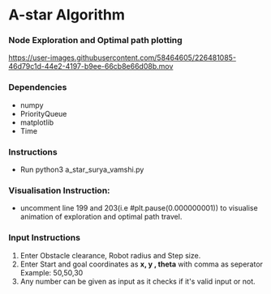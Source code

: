 # A-star Algorithm

### Node Exploration and Optimal path plotting


https://user-images.githubusercontent.com/58464605/226481085-46d79c1d-44e2-4197-b9ee-66cb8e66d08b.mov



### Dependencies 
* numpy
* PriorityQueue
* matplotlib
* Time

### Instructions
* Run python3 a_star_surya_vamshi.py

### Visualisation Instruction:
* uncomment line 199 and 203(i.e #plt.pause(0.000000001)) to visualise animation of exploration and optimal path travel.

### Input Instructions
1. Enter Obstacle clearance, Robot radius and Step size.
2. Enter Start and goal coordinates as **x, y , theta**  with comma as seperator
   Example: 50,50,30
3. Any number can be given as input as it checks if it's valid input or not.
